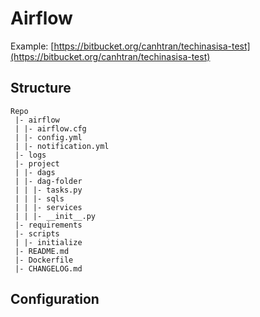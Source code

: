 # Airflow

Example: [https://bitbucket.org/canhtran/techinasisa-test](https://bitbucket.org/canhtran/techinasisa-test)

## Structure

```text
Repo
 |- airflow
 | |- airflow.cfg
 | |- config.yml
 | |- notification.yml
 |- logs
 |- project
 | |- dags
 | |- dag-folder
 | | |- tasks.py
 | | |- sqls
 | | |- services
 | | |- __init__.py
 |- requirements
 |- scripts
 | |- initialize
 |- README.md
 |- Dockerfile
 |- CHANGELOG.md
```

## Configuration

